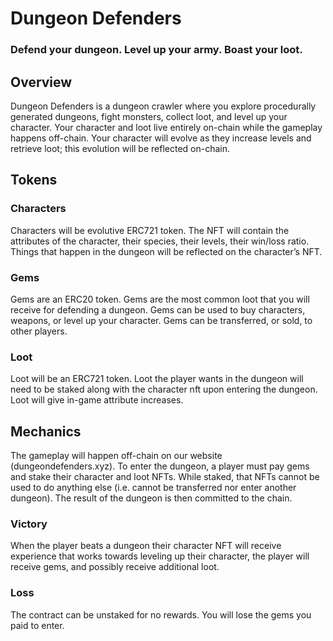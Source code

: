 # Dungeon Defenders
### Defend your dungeon. Level up your army. Boast your loot.

## Overview
Dungeon Defenders is a dungeon crawler where you explore procedurally generated dungeons, fight monsters, collect loot, and level up your character. Your character and loot live entirely on-chain while the gameplay happens off-chain. Your character will evolve as they increase levels and retrieve loot; this evolution will be reflected on-chain.

## Tokens
### Characters
Characters will be evolutive ERC721 token. The NFT will contain the attributes of the character, their species, their levels, their win/loss ratio. Things that happen in the dungeon will be reflected on the character’s NFT.

### Gems
Gems are an ERC20 token. Gems are the most common loot that you will receive for defending a dungeon. Gems can be used to buy characters, weapons, or level up your character. Gems can be transferred, or sold, to other players.

### Loot
Loot will be an ERC721 token. Loot the player wants in the dungeon will need to be staked along with the character nft upon entering the dungeon. Loot will give in-game attribute increases.

## Mechanics
The gameplay will happen off-chain on our website (dungeondefenders.xyz). To enter the dungeon, a player must pay gems and stake their character and loot NFTs. While staked, that NFTs cannot be used to do anything else (i.e. cannot be transferred nor enter another dungeon). The result of the dungeon is then committed to the chain.

### Victory
When the player beats a dungeon their character NFT will receive experience that works towards leveling up their character, the player will receive gems, and possibly receive additional loot.

### Loss
The contract can be unstaked for no rewards. You will lose the gems you paid to enter.
